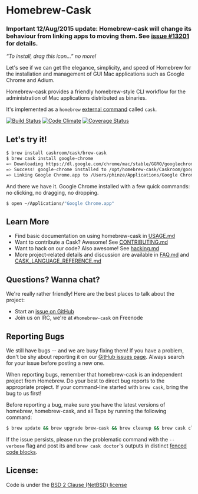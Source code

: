 # Homebrew-Cask

### Important 12/Aug/2015 update: Homebrew-cask will change its behaviour from linking apps to moving them. See [issue #13201](https://github.com/caskroom/homebrew-cask/issues/13201) for details.

_“To install, drag this icon…” no more!_

Let's see if we can get the elegance, simplicity, and speed of Homebrew for the
installation and management of GUI Mac applications such as Google Chrome and Adium.

Homebrew-cask provides a friendly homebrew-style CLI workflow for the
administration of Mac applications distributed as binaries.

It's implemented as a `homebrew` [external command](https://github.com/Homebrew/homebrew/blob/master/share/doc/homebrew/External-Commands.md)
called `cask`.

[![Build Status](https://img.shields.io/travis/caskroom/homebrew-cask/master.svg)](https://travis-ci.org/caskroom/homebrew-cask)
[![Code Climate](https://img.shields.io/codeclimate/github/caskroom/homebrew-cask.svg)](https://codeclimate.com/github/caskroom/homebrew-cask)
[![Coverage Status](https://img.shields.io/coveralls/caskroom/homebrew-cask.svg)](https://coveralls.io/r/caskroom/homebrew-cask)

## Let's try it!
```sh
$ brew install caskroom/cask/brew-cask
$ brew cask install google-chrome
=> Downloading https://dl.google.com/chrome/mac/stable/GGRO/googlechrome.dmg
=> Success! google-chrome installed to /opt/homebrew-cask/Caskroom/google-chrome/stable-channel
=> Linking Google Chrome.app to /Users/phinze/Applications/Google Chrome.app
```
And there we have it. Google Chrome installed with a few quick commands: no clicking, no dragging, no dropping.
```sh
$ open ~/Applications/"Google Chrome.app"
```
## Learn More

 * Find basic documentation on using homebrew-cask in [USAGE.md](USAGE.md)
 * Want to contribute a Cask? Awesome! See [CONTRIBUTING.md](CONTRIBUTING.md)
 * Want to hack on our code? Also awesome! See [hacking.md](doc/hacking.md)
 * More project-related details and discussion are available in [FAQ.md](doc/FAQ.md) and [CASK_LANGUAGE_REFERENCE.md](doc/CASK_LANGUAGE_REFERENCE.md)

## Questions? Wanna chat?

We're really rather friendly! Here are the best places to talk about the project:

 * Start an [issue on GitHub](https://github.com/caskroom/homebrew-cask/issues/new)
 * Join us on IRC, we're at `#homebrew-cask` on Freenode

## Reporting Bugs

We still have bugs -- and we are busy fixing them!  If you have a problem, don't
be shy about reporting it on our [GitHub issues page](https://github.com/caskroom/homebrew-cask/issues?state=open). Always search for your issue before posting a new one.

When reporting bugs, remember that homebrew-cask is an independent project from
Homebrew.  Do your best to direct bug reports to the appropriate project.  If
your command-line started with `brew cask`, bring the bug to us first!

Before reporting a bug, make sure you have the latest versions of homebrew,
homebrew-cask, and all Taps by running the following command:

```bash
$ brew update && brew upgrade brew-cask && brew cleanup && brew cask cleanup
```

If the issue persists, please run the problematic command with the `--verbose` flag
and post its and `brew cask doctor`'s outputs in distinct [fenced code blocks](https://help.github.com/articles/github-flavored-markdown/#fenced-code-blocks).

## License:
Code is under the [BSD 2 Clause (NetBSD) license](LICENSE)
